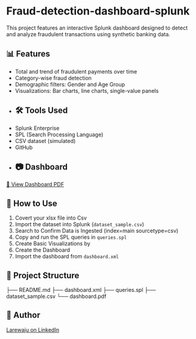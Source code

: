 # Fraud-detection-dashboard-splunk
This project features an interactive Splunk dashboard designed to detect and analyze fraudulent transactions using synthetic banking data.

## 📊 Features
- Total and trend of fraudulent payments over time
- Category-wise fraud detection
- Demographic filters: Gender and Age Group
- Visualizations: Bar charts, line charts, single-value panels
- ## 🛠️ Tools Used
- Splunk Enterprise
- SPL (Search Processing Language)
- CSV dataset (simulated)
- GitHub
- ## 📷 Dashboard
[📄 View Dashboard PDF](Fraud_Analysis_Dashboard.pdf.pdf)

## 🚀 How to Use
1.  Covert your xlsx file into Csv
2. Import the dataset into Splunk (`dataset_sample.csv`)
3. Search to Confirm Data is Ingested (index=main sourcetype=csv)
4. Copy and run the SPL queries in `queries.spl`
5.  Create Basic Visualizations by 
6.   Create the Dashboard
7. Import the dashboard from `dashboard.xml`
## 📁 Project Structure
├── README.md
├── dashboard.xml
├── queries.spl
├── dataset_sample.csv
└── dashboard.pdf

## 👤 Author
[Larewaju on LinkedIn](https://www.linkedin.com/in/larewaju)

